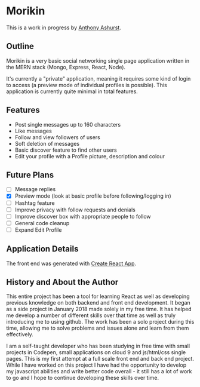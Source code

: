 # Morikin

This is a work in progress by [Anthony Ashurst](https://github.com/anthoasho).

## Outline

Morikin is a very basic social networking single page application written in the MERN stack (Mongo, Express, React, Node).

It's currently a "private" application, meaning it requires some kind of login to access (a preview mode of individual profiles is possible). This application is currently quite minimal in total features.

## Features

- Post single messages up to 160 characters
- Like messages
- Follow and view followers of users
- Soft deletion of messages
- Basic discover feature to find other users
- Edit your profile with a Profile picture, description and colour


## Future Plans

- [ ] Message replies
- [X] Preview mode (look at basic profile before following/logging in)
- [ ] Hashtag feature
- [ ] Improve privacy with follow requests and denials
- [ ] Improve discover box with appropriate people to follow
- [ ] General code cleanup
- [ ] Expand Edit Profile

## Application Details

The front end was generated with [Create React App](https://github.com/facebook/create-react-app).


## History and About the Author

This entire project has been a tool for learning React as well as developing previous knowledge on both backend and front end development. It began as a side project in January 2018 made solely in my free time. It has helped me develop a number of different skills over that time as well as truly introducing me to using github. The work has been a solo project during this time, allowing me to solve problems and issues alone and learn from them effectively.

I am a self-taught developer who has been studying in free time with small projects in Codepen, small applications on cloud 9 and js/html/css single pages. This is my first attempt at a full scale front end and back end project. While I have worked on this project I have had the opportunity to develop my javascript abilities and write better code overall - it still has a lot of work to go and I hope to continue developing these skills over time.
